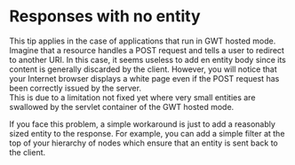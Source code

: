 # Responses with no entity

This tip applies in the case of applications that run in GWT hosted
mode. \
 Imagine that a resource handles a POST request and tells a user to
redirect to another URI. In this case, it seems useless to add en entity
body since its content is generally discarded by the client. However,
you will notice that your Internet browser displays a white page even if
the POST request has been correctly issued by the server.\
 This is due to a limitation not fixed yet where very small entities are
swallowed by the servlet container of the GWT hosted mode.

If you face this problem, a simple workaround is just to add a
reasonably sized entity to the response. For example, you can add a
simple filter at the top of your hierarchy of nodes which ensure that an
entity is sent back to the client.
